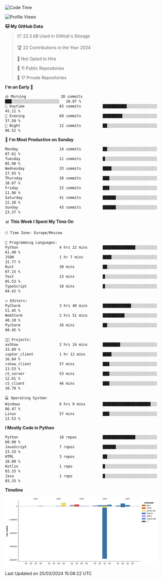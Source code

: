 <!--START_SECTION:waka-->
![Code Time](http://img.shields.io/badge/Code%20Time-230%20hrs%2050%20mins-blue)

![Profile Views](http://img.shields.io/badge/Profile%20Views-19-blue)

**🐱 My GitHub Data** 

> 📦 22.3 kB Used in GitHub's Storage 
 > 
> 🏆 22 Contributions in the Year 2024
 > 
> 🚫 Not Opted to Hire
 > 
> 📜 11 Public Repositories 
 > 
> 🔑 17 Private Repositories 
 > 
**I'm an Early 🐤** 

```text
🌞 Morning                20 commits          ███░░░░░░░░░░░░░░░░░░░░░░   10.87 % 
🌆 Daytime                83 commits          ███████████░░░░░░░░░░░░░░   45.11 % 
🌃 Evening                69 commits          █████████░░░░░░░░░░░░░░░░   37.50 % 
🌙 Night                  12 commits          ██░░░░░░░░░░░░░░░░░░░░░░░   06.52 % 
```
📅 **I'm Most Productive on Sunday** 

```text
Monday                   14 commits          ██░░░░░░░░░░░░░░░░░░░░░░░   07.61 % 
Tuesday                  11 commits          █░░░░░░░░░░░░░░░░░░░░░░░░   05.98 % 
Wednesday                33 commits          ████░░░░░░░░░░░░░░░░░░░░░   17.93 % 
Thursday                 20 commits          ███░░░░░░░░░░░░░░░░░░░░░░   10.87 % 
Friday                   22 commits          ███░░░░░░░░░░░░░░░░░░░░░░   11.96 % 
Saturday                 41 commits          ██████░░░░░░░░░░░░░░░░░░░   22.28 % 
Sunday                   43 commits          ██████░░░░░░░░░░░░░░░░░░░   23.37 % 
```


📊 **This Week I Spent My Time On** 

```text
🕑︎ Time Zone: Europe/Moscow

💬 Programming Languages: 
Python                   4 hrs 22 mins       ███████████████░░░░░░░░░░   61.40 % 
JSON                     1 hr 7 mins         ████░░░░░░░░░░░░░░░░░░░░░   15.77 % 
Rust                     30 mins             ██░░░░░░░░░░░░░░░░░░░░░░░   07.15 % 
Text                     23 mins             █░░░░░░░░░░░░░░░░░░░░░░░░   05.53 % 
TypeScript               18 mins             █░░░░░░░░░░░░░░░░░░░░░░░░   04.42 % 

🔥 Editors: 
PyCharm                  3 hrs 40 mins       █████████████░░░░░░░░░░░░   51.45 % 
WebStorm                 2 hrs 51 mins       ██████████░░░░░░░░░░░░░░░   40.10 % 
Pycharm                  36 mins             ██░░░░░░░░░░░░░░░░░░░░░░░   08.45 % 

🐱‍💻 Projects: 
axShow                   2 hrs 24 mins       ████████░░░░░░░░░░░░░░░░░   33.89 % 
copter_client            1 hr 12 mins        ████░░░░░░░░░░░░░░░░░░░░░   16.84 % 
cshow_client             57 mins             ███░░░░░░░░░░░░░░░░░░░░░░   13.53 % 
cS_server                53 mins             ███░░░░░░░░░░░░░░░░░░░░░░   12.61 % 
cS_client                46 mins             ███░░░░░░░░░░░░░░░░░░░░░░   10.78 % 

💻 Operating System: 
Windows                  6 hrs 9 mins        ██████████████████████░░░   86.47 % 
Linux                    57 mins             ███░░░░░░░░░░░░░░░░░░░░░░   13.53 % 
```

**I Mostly Code in Python** 

```text
Python                   18 repos            ███████████████░░░░░░░░░░   60.00 % 
JavaScript               7 repos             ██████░░░░░░░░░░░░░░░░░░░   23.33 % 
HTML                     3 repos             ██░░░░░░░░░░░░░░░░░░░░░░░   10.00 % 
Kotlin                   1 repo              █░░░░░░░░░░░░░░░░░░░░░░░░   03.33 % 
Java                     1 repo              █░░░░░░░░░░░░░░░░░░░░░░░░   03.33 % 
```



**Timeline**

![Lines of Code chart](https://raw.githubusercontent.com/adlemx/adlemx/main/assets/bar_graph.png)


 Last Updated on 25/03/2024 15:08:22 UTC
<!--END_SECTION:waka-->
